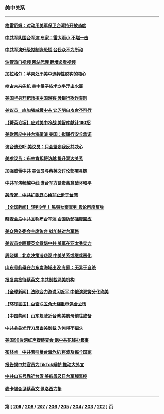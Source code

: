 ### 美中关系
---
#### [格雷厄姆：对动用美军保卫台湾持开放态度](../../pages/nf1412576/n13969157.md?04101245) 
#### [中共军队围台军演 专家：雷大雨小 不堪一击](../../pages/nf1412576/n13969012.md?04101245) 
#### [中共军演升级拟制造恐慌 台民众不为所动](../../pages/nf1412576/n13969065.md?04101245) 
#### [油管热门视频 网站代理 翻墙必看视频](http://138.2.39.72:81/youtube.html?epic-marker?04101245)
#### [加拉格尔：苹果处于美中选择性脱钩的核心](../../pages/nf1412576/n13968602.md?04101245) 
#### [抢占未来先机 美中量子技术之争浮出水面](../../pages/nf1412576/n13967804.md?04101245) 
#### [美国华男开靶场招中国游客 涉银行欺诈获刑](../../pages/nf1412576/n13967919.md?04101245) 
#### [美议员：应加强威慑中共 让习明白攻台不可行](../../pages/nf1412576/n13968445.md?04101245) 
#### [【菁英论坛】应对美中冷战 美智库献计100招](../../pages/nf1412576/n13968436.md?04101245) 
#### [美欧回应中共台海军演 美国：拟履行安全承诺](../../pages/nf1412576/n13968404.md?04101245) 
#### [访台遭恐吓 美议员：只会坚定我反共决心](../../pages/nf1412576/n13968418.md?04101245) 
#### [美参议员：布林肯即将访越 提升双边关系](../../pages/nf1412576/n13968377.md?04101245) 
#### [加强威慑中共 美议员与蔡英文讨论部署星链](../../pages/nf1412576/n13968300.md?04101245) 
#### [中共军演频越中线 遭台军方谴责蓄意破坏和平](../../pages/nf1412576/n13968220.md?04101245) 
#### [美专家：中共扩张野心绝非止步于台湾](../../pages/nf1412576/n13968090.md?04101245) 
#### [【全球新闻】轻判9年！ 铁链女案宣判 舆论再度反弹](../../pages/nf1412576/n13968015.md?04101245) 
#### [蔡麦会后中共宣称环台军演 台国防部强硬回应](../../pages/nf1412576/n13967890.md?04101245) 
#### [美众院外委会主席访台 拟加快对台军售](../../pages/nf1412576/n13967756.md?04101245) 
#### [美议员会晤蔡英文惹恼中共 美军在亚太秀实力](../../pages/nf1412576/n13967725.md?04101245) 
#### [周晓辉：北京决策者悲观 中美关系或继续恶化](../../pages/nf1412576/n13967688.md?04101245) 
#### [山东号航母在台东南海域出没 专家：无异于自杀](../../pages/nf1412576/n13967312.md?04101245) 
#### [报复美接待蔡英文 中共制裁两美机构](../../pages/nf1412576/n13967566.md?04101245) 
#### [【全球新闻】法欧合力游说习近平 中俄演双簧分化欧美](../../pages/nf1412576/n13967293.md?04101245) 
#### [【环球直击】白宫与五角大楼重申保台立场](../../pages/nf1412576/n13966885.md?04101245) 
#### [【中国禁闻】山东舰驶近台湾 美航母前往戒备](../../pages/nf1412576/n13966882.md?04101245) 
#### [中共拿美光开刀反击美制裁 为何得不偿失](../../pages/nf1412576/n13966230.md?04101245) 
#### [美国90后网红声援蔡麦会 讽中共花钱办蠢事](../../pages/nf1412576/n13966962.md?04101245) 
#### [布林肯：中共若引爆台海危机 将波及每个国家](../../pages/nf1412576/n13967013.md?04101245) 
#### [报告揭中共官员为TikTok辩护 推动大外宣](../../pages/nf1412576/n13966895.md?04101245) 
#### [中共山东号靠近台湾 美航母及日台军舰监控](../../pages/nf1412576/n13966400.md?04101245) 
#### [麦卡锡会见蔡英文 佩洛西力挺](../../pages/nf1412576/n13966850.md?04101245) 

---
#### 第 [ [209](./209.md?04101245) / [208](./208.md?04101245) / [207](./207.md?04101245) / [206](./206.md?04101245) / [205](./205.md?04101245) / [204](./204.md?04101245) / [203](./203.md?04101245) / [202](./202.md?04101245) ] 页
